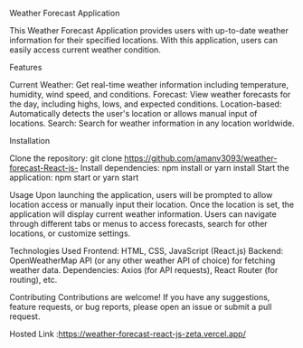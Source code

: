 Weather Forecast Application

This Weather Forecast Application provides users with up-to-date weather information for their specified locations. With this application, users can easily access current weather condition.

Features

Current Weather: Get real-time weather information including temperature, humidity, wind speed, and conditions.
Forecast: View weather forecasts for the day, including highs, lows, and expected conditions.
Location-based: Automatically detects the user's location or allows manual input of locations.
Search: Search for weather information in any location worldwide.

Installation

Clone the repository: git clone https://github.com/amanv3093/weather-forecast-React-js-
Install dependencies: npm install or yarn install
Start the application: npm start or yarn start

Usage
Upon launching the application, users will be prompted to allow location access or manually input their location.
Once the location is set, the application will display current weather information.
Users can navigate through different tabs or menus to access forecasts, search for other locations, or customize settings.


Technologies Used
Frontend: HTML, CSS, JavaScript (React.js)
Backend: OpenWeatherMap API (or any other weather API of choice) for fetching weather data.
Dependencies: Axios (for API requests), React Router (for routing), etc.

Contributing
Contributions are welcome! If you have any suggestions, feature requests, or bug reports, please open an issue or submit a pull request.


Hosted Link :https://weather-forecast-react-js-zeta.vercel.app/
